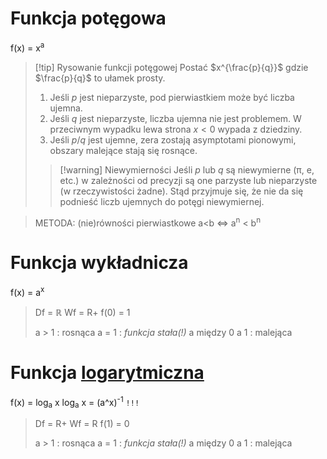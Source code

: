 # Funkcja potęgowa
f(x) = x<sup>a</sup>
>[!tip] Rysowanie funkcji potęgowej
>Postać $x^{\frac{p}{q}}$ gdzie $\frac{p}{q}$ to ułamek prosty.
>1. Jeśli $p$ jest nieparzyste, pod pierwiastkiem może być liczba ujemna.
>2. Jeśli $q$ jest nieparzyste, liczba ujemna nie jest problemem. W przeciwnym wypadku lewa strona $x<0$ wypada z dziedziny.
>3. Jeśli $p/q$ jest ujemne, zera zostają asymptotami pionowymi, obszary malejące stają się rosnące.
>>[!warning] Niewymierności
>>Jeśli $p$ lub $q$ są niewymierne (π, e, etc.) w zależności od precyzji są one parzyste lub nieparzyste (w rzeczywistości żadne). Stąd przyjmuje się, że nie da się podnieść liczb ujemnych do potęgi niewymiernej.
>

>METODA: (nie)równości pierwiastkowe
>a<b <=> a<sup>n</sup> < b<sup>n</sup>
# Funkcja wykładnicza
f(x) = a<sup>x</sup> 
>Df = $\mathbb{R}$
>Wf = R+
>f(0) = 1
>
>a > 1 : rosnąca
>a = 1 : *funkcja stała(!)*
>a między 0 a 1 : malejąca
# Funkcja [logarytmiczna](<Matematyka Elementarna.md#Logarytmy>)
f(x) = log<sub>a</sub> x
log<sub>a</sub> x = (a^x)<sup>-1</sup> `!!!`
>Df = R+
>Wf = R
>f(1) = 0 
>
>a > 1 : rosnąca
>a = 1 : *funkcja stała(!)*
>a między 0 a 1 : malejąca
